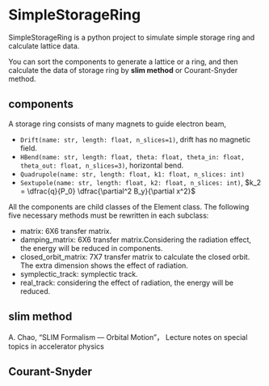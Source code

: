 # SimpleStorageRing
SimpleStorageRing is a python project to simulate simple storage ring and calculate lattice data.

You can sort the components to generate a lattice or a ring, and then calculate the data of storage ring by 
**slim method** or Courant-Snyder method. 
## components
A storage ring consists of many magnets to guide electron beam,

* `Drift(name: str, length: float, n_slices=1)`, drift has no magnetic field.
* `HBend(name: str, length: float, theta: float, theta_in: float, theta_out: float, n_slices=3)`, horizontal bend.
* `Quadrupole(name: str, length: float, k1: float, n_slices: int)`
* `Sextupole(name: str, length: float, k2: float, n_slices: int)`, $k_2 = \dfrac{q}{P_0} \dfrac{\partial^2 B_y}{\partial x^2}$

All the components are child classes of the Element class. The following five necessary methods must be rewritten in each subclass:

* matrix: 6X6 transfer matrix.
* damping_matrix: 6X6 transfer matrix.Considering the radiation effect, the energy will be reduced in components.
* closed_orbit_matrix: 7X7 transfer matrix to calculate the closed orbit. The extra dimension shows the effect of radiation.
* symplectic_track: symplectic track.
* real_track: considering the effect of radiation, the energy will be reduced.

## slim method
A. Chao, “SLIM Formalism — Orbital Motion”， Lecture notes on special topics in accelerator 
physics

## Courant-Snyder
